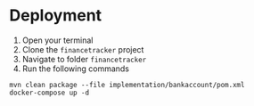 # Deployment

1. Open your terminal
2. Clone the `financetracker` project
3. Navigate to folder `financetracker`
4. Run the following commands
```
mvn clean package --file implementation/bankaccount/pom.xml
docker-compose up -d
```
